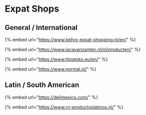 # Expat Shops

## General / International

{% embed url="https://www.kellys-expat-shopping.nl/en/" %}

{% embed url="https://www.jacavanzanten.nl/nl/producten/" %}

{% embed url="https://www.tjinstoko.eu/en/" %}

{% embed url="https://www.normal.nl/" %}

## Latin / South American

{% embed url="https://delimexico.com/" %}

{% embed url="https://www.rn-productoslatinos.nl/" %}





